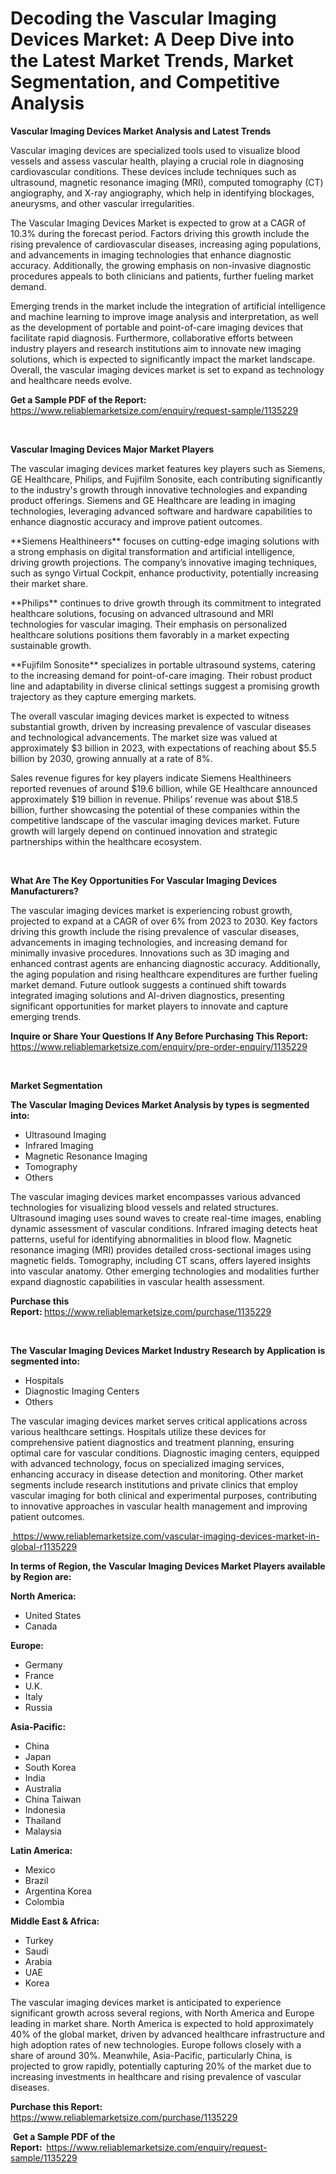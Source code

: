 <p><h1>Decoding the Vascular Imaging Devices Market: A Deep Dive into the Latest Market Trends, Market Segmentation, and Competitive Analysis</h1></p><p><strong>Vascular Imaging Devices Market Analysis and Latest Trends</strong></p>
<p><p>Vascular imaging devices are specialized tools used to visualize blood vessels and assess vascular health, playing a crucial role in diagnosing cardiovascular conditions. These devices include techniques such as ultrasound, magnetic resonance imaging (MRI), computed tomography (CT) angiography, and X-ray angiography, which help in identifying blockages, aneurysms, and other vascular irregularities.</p><p>The Vascular Imaging Devices Market is expected to grow at a CAGR of 10.3% during the forecast period. Factors driving this growth include the rising prevalence of cardiovascular diseases, increasing aging populations, and advancements in imaging technologies that enhance diagnostic accuracy. Additionally, the growing emphasis on non-invasive diagnostic procedures appeals to both clinicians and patients, further fueling market demand.</p><p>Emerging trends in the market include the integration of artificial intelligence and machine learning to improve image analysis and interpretation, as well as the development of portable and point-of-care imaging devices that facilitate rapid diagnosis. Furthermore, collaborative efforts between industry players and research institutions aim to innovate new imaging solutions, which is expected to significantly impact the market landscape. Overall, the vascular imaging devices market is set to expand as technology and healthcare needs evolve.</p></p>
<p><strong>Get a Sample PDF of the Report:&nbsp;</strong> <a href="https://www.reliablemarketsize.com/enquiry/request-sample/1135229?utm_campaign=3544&utm_medium=2&utm_source=Github&utm_content=ia&utm_term=13042025&utm_id=vascular-imaging-devices">https://www.reliablemarketsize.com/enquiry/request-sample/1135229</a></p>
<p>&nbsp;</p>
<p><strong>Vascular Imaging Devices Major Market Players</strong></p>
<p><p>The vascular imaging devices market features key players such as Siemens, GE Healthcare, Philips, and Fujifilm Sonosite, each contributing significantly to the industry's growth through innovative technologies and expanding product offerings. Siemens and GE Healthcare are leading in imaging technologies, leveraging advanced software and hardware capabilities to enhance diagnostic accuracy and improve patient outcomes.</p><p>**Siemens Healthineers** focuses on cutting-edge imaging solutions with a strong emphasis on digital transformation and artificial intelligence, driving growth projections. The company’s innovative imaging techniques, such as syngo Virtual Cockpit, enhance productivity, potentially increasing their market share.</p><p>**Philips** continues to drive growth through its commitment to integrated healthcare solutions, focusing on advanced ultrasound and MRI technologies for vascular imaging. Their emphasis on personalized healthcare solutions positions them favorably in a market expecting sustainable growth.</p><p>**Fujifilm Sonosite** specializes in portable ultrasound systems, catering to the increasing demand for point-of-care imaging. Their robust product line and adaptability in diverse clinical settings suggest a promising growth trajectory as they capture emerging markets.</p><p>The overall vascular imaging devices market is expected to witness substantial growth, driven by increasing prevalence of vascular diseases and technological advancements. The market size was valued at approximately $3 billion in 2023, with expectations of reaching about $5.5 billion by 2030, growing annually at a rate of 8%.</p><p>Sales revenue figures for key players indicate Siemens Healthineers reported revenues of around $19.6 billion, while GE Healthcare announced approximately $19 billion in revenue. Philips’ revenue was about $18.5 billion, further showcasing the potential of these companies within the competitive landscape of the vascular imaging devices market. Future growth will largely depend on continued innovation and strategic partnerships within the healthcare ecosystem.</p></p>
<p>&nbsp;</p>
<p><strong>What Are The Key Opportunities For Vascular Imaging Devices Manufacturers?</strong></p>
<p><p>The vascular imaging devices market is experiencing robust growth, projected to expand at a CAGR of over 6% from 2023 to 2030. Key factors driving this growth include the rising prevalence of vascular diseases, advancements in imaging technologies, and increasing demand for minimally invasive procedures. Innovations such as 3D imaging and enhanced contrast agents are enhancing diagnostic accuracy. Additionally, the aging population and rising healthcare expenditures are further fueling market demand. Future outlook suggests a continued shift towards integrated imaging solutions and AI-driven diagnostics, presenting significant opportunities for market players to innovate and capture emerging trends.</p></p>
<p><strong>Inquire or Share Your Questions If Any Before Purchasing This Report:</strong> <a href="https://www.reliablemarketsize.com/enquiry/pre-order-enquiry/1135229?utm_campaign=3544&utm_medium=2&utm_source=Github&utm_content=ia&utm_term=13042025&utm_id=vascular-imaging-devices">https://www.reliablemarketsize.com/enquiry/pre-order-enquiry/1135229</a></p>
<p>&nbsp;</p>
<p><strong>Market Segmentation</strong></p>
<p><strong>The Vascular Imaging Devices Market Analysis by types is segmented into:</strong></p>
<p><ul><li>Ultrasound Imaging</li><li>Infrared Imaging</li><li>Magnetic Resonance Imaging</li><li>Tomography</li><li>Others</li></ul></p>
<p><p>The vascular imaging devices market encompasses various advanced technologies for visualizing blood vessels and related structures. Ultrasound imaging uses sound waves to create real-time images, enabling dynamic assessment of vascular conditions. Infrared imaging detects heat patterns, useful for identifying abnormalities in blood flow. Magnetic resonance imaging (MRI) provides detailed cross-sectional images using magnetic fields. Tomography, including CT scans, offers layered insights into vascular anatomy. Other emerging technologies and modalities further expand diagnostic capabilities in vascular health assessment.</p></p>
<p><strong>Purchase this Report:&nbsp;</strong><a href="https://www.reliablemarketsize.com/purchase/1135229?utm_campaign=3544&utm_medium=2&utm_source=Github&utm_content=ia&utm_term=13042025&utm_id=vascular-imaging-devices">https://www.reliablemarketsize.com/purchase/1135229</a></p>
<p>&nbsp;</p>
<p><strong>The Vascular Imaging Devices Market Industry Research by Application is segmented into:</strong></p>
<p><ul><li>Hospitals</li><li>Diagnostic Imaging Centers</li><li>Others</li></ul></p>
<p><p>The vascular imaging devices market serves critical applications across various healthcare settings. Hospitals utilize these devices for comprehensive patient diagnostics and treatment planning, ensuring optimal care for vascular conditions. Diagnostic imaging centers, equipped with advanced technology, focus on specialized imaging services, enhancing accuracy in disease detection and monitoring. Other market segments include research institutions and private clinics that employ vascular imaging for both clinical and experimental purposes, contributing to innovative approaches in vascular health management and improving patient outcomes.</p></p>
<p><a href="https://www.reliablemarketsize.com/vascular-imaging-devices-market-in-global-r1135229?utm_campaign=3544&utm_medium=2&utm_source=Github&utm_content=ia&utm_term=13042025&utm_id=vascular-imaging-devices">&nbsp;https://www.reliablemarketsize.com/vascular-imaging-devices-market-in-global-r1135229</a></p>
<p><strong>In terms of Region, the Vascular Imaging Devices Market Players available by Region are:</strong></p>
<p>
    <p> <strong> North America: </strong>
        <ul>
            <li>United States</li>
            <li>Canada</li>
        </ul>
        </p> 
    <p> <strong> Europe: </strong>
        <ul>
            <li>Germany</li>
            <li>France</li>
            <li>U.K.</li>
            <li>Italy</li>
            <li>Russia</li>
        </ul>
        </p> 
    <p> <strong> Asia-Pacific: </strong>
        <ul>
            <li>China</li>
            <li>Japan</li>
            <li>South Korea</li>
            <li>India</li>
            <li>Australia</li>
            <li>China Taiwan</li>
            <li>Indonesia</li>
            <li>Thailand</li>
            <li>Malaysia</li>
        </ul>
        </p> 
    <p> <strong> Latin America: </strong>
        <ul>
            <li>Mexico</li>
            <li>Brazil</li>
            <li>Argentina Korea</li>
            <li>Colombia</li>
        </ul>
        </p> 
    <p> <strong> Middle East & Africa: </strong>
        <ul>
            <li>Turkey</li>
            <li>Saudi</li>
            <li>Arabia</li>
            <li>UAE</li>
            <li>Korea</li>
        </ul>
    </p>
    </p>
<p><p>The vascular imaging devices market is anticipated to experience significant growth across several regions, with North America and Europe leading in market share. North America is expected to hold approximately 40% of the global market, driven by advanced healthcare infrastructure and high adoption rates of new technologies. Europe follows closely with a share of around 30%. Meanwhile, Asia-Pacific, particularly China, is projected to grow rapidly, potentially capturing 20% of the market due to increasing investments in healthcare and rising prevalence of vascular diseases.</p></p>
<p><strong>Purchase this Report: </strong><a href="https://www.reliablemarketsize.com/purchase/1135229?utm_campaign=3544&utm_medium=2&utm_source=Github&utm_content=ia&utm_term=13042025&utm_id=vascular-imaging-devices">https://www.reliablemarketsize.com/purchase/1135229</a></p>
<p>&nbsp;<strong>Get a Sample PDF of the Report:&nbsp;&nbsp;</strong><a href="https://www.reliablemarketsize.com/enquiry/request-sample/1135229?utm_campaign=3544&utm_medium=2&utm_source=Github&utm_content=ia&utm_term=13042025&utm_id=vascular-imaging-devices">https://www.reliablemarketsize.com/enquiry/request-sample/1135229</a></p>
<p><strong></strong></p>
<p><p></p><p></p><p></p></p>